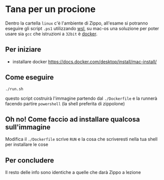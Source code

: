 # Tana per un procione

Dentro la cartella `linux` c'è l'ambiente di Zippo, all'esame si potranno eseguire gli script `.ps1` utilizzando [wsl](https://learn.microsoft.com/en-us/windows/wsl/about), su mac-os una soluzione per poter usare sia `gcc` che istruzioni a `32bit` è [docker](https://www.docker.com/).

## Per iniziare

- installare docker https://docs.docker.com/desktop/install/mac-install/

## Come eseguire 

```
./run.sh
```

questo script costruirà l'immagine partendo dal `./Dockerfile` e la runnerà facendo partire `powershell` (la shell preferita di zippolone)

## Oh no! Come faccio ad installare qualcosa sull'immagine

Modifica il `./Dockerfile` scrive `RUN` e la cosa che scriveresti nella tua shell per installare le cose

## Per concludere

Il resto delle info sono identiche a quelle che darà Zippo a lezione

